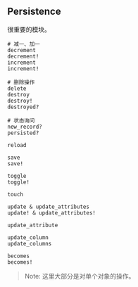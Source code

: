## Persistence

很重要的模块。

```
# 减一、加一
decrement
decrement!
increment
increment!

# 删除操作
delete
destroy
destroy!
destroyed?

# 状态询问
new_record?
persisted?

reload

save
save!

toggle
toggle!

touch

update & update_attributes
update! & update_attributes!

update_attribute

update_column
update_columns

becomes
becomes!
```

> Note: 这里大部分是对单个对象的操作。
